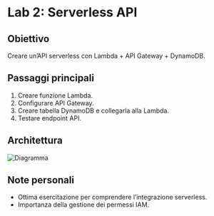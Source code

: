 # Lab 2: Serverless API

## Obiettivo
Creare un’API serverless con Lambda + API Gateway + DynamoDB.

## Passaggi principali
1. Creare funzione Lambda.
2. Configurare API Gateway.
3. Creare tabella DynamoDB e collegarla alla Lambda.
4. Testare endpoint API.

## Architettura
![Diagramma](../assets/lab2-diagram.png)

## Note personali
- Ottima esercitazione per comprendere l’integrazione serverless.
- Importanza della gestione dei permessi IAM.
